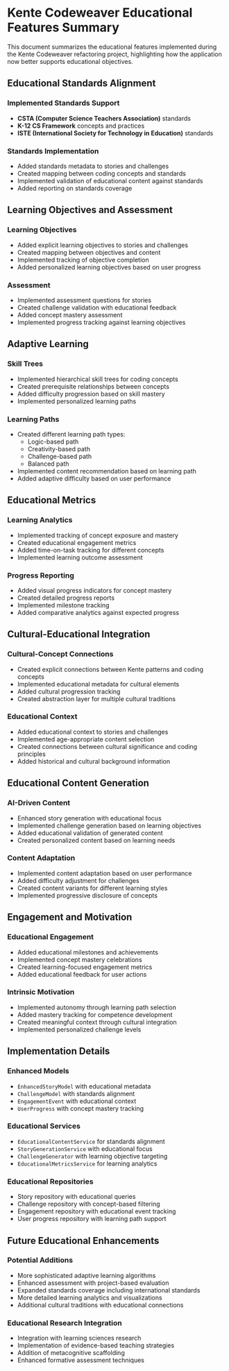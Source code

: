 # Kente Codeweaver Educational Features Summary

This document summarizes the educational features implemented during the Kente Codeweaver refactoring project, highlighting how the application now better supports educational objectives.

## Educational Standards Alignment

### Implemented Standards Support
- **CSTA (Computer Science Teachers Association)** standards
- **K-12 CS Framework** concepts and practices
- **ISTE (International Society for Technology in Education)** standards

### Standards Implementation
- Added standards metadata to stories and challenges
- Created mapping between coding concepts and standards
- Implemented validation of educational content against standards
- Added reporting on standards coverage

## Learning Objectives and Assessment

### Learning Objectives
- Added explicit learning objectives to stories and challenges
- Created mapping between objectives and content
- Implemented tracking of objective completion
- Added personalized learning objectives based on user progress

### Assessment
- Implemented assessment questions for stories
- Created challenge validation with educational feedback
- Added concept mastery assessment
- Implemented progress tracking against learning objectives

## Adaptive Learning

### Skill Trees
- Implemented hierarchical skill trees for coding concepts
- Created prerequisite relationships between concepts
- Added difficulty progression based on skill mastery
- Implemented personalized learning paths

### Learning Paths
- Created different learning path types:
  - Logic-based path
  - Creativity-based path
  - Challenge-based path
  - Balanced path
- Implemented content recommendation based on learning path
- Added adaptive difficulty based on user performance

## Educational Metrics

### Learning Analytics
- Implemented tracking of concept exposure and mastery
- Created educational engagement metrics
- Added time-on-task tracking for different concepts
- Implemented learning outcome assessment

### Progress Reporting
- Added visual progress indicators for concept mastery
- Created detailed progress reports
- Implemented milestone tracking
- Added comparative analytics against expected progress

## Cultural-Educational Integration

### Cultural-Concept Connections
- Created explicit connections between Kente patterns and coding concepts
- Implemented educational metadata for cultural elements
- Added cultural progression tracking
- Created abstraction layer for multiple cultural traditions

### Educational Context
- Added educational context to stories and challenges
- Implemented age-appropriate content selection
- Created connections between cultural significance and coding principles
- Added historical and cultural background information

## Educational Content Generation

### AI-Driven Content
- Enhanced story generation with educational focus
- Implemented challenge generation based on learning objectives
- Added educational validation of generated content
- Created personalized content based on learning needs

### Content Adaptation
- Implemented content adaptation based on user performance
- Added difficulty adjustment for challenges
- Created content variants for different learning styles
- Implemented progressive disclosure of concepts

## Engagement and Motivation

### Educational Engagement
- Added educational milestones and achievements
- Implemented concept mastery celebrations
- Created learning-focused engagement metrics
- Added educational feedback for user actions

### Intrinsic Motivation
- Implemented autonomy through learning path selection
- Added mastery tracking for competence development
- Created meaningful context through cultural integration
- Implemented personalized challenge levels

## Implementation Details

### Enhanced Models
- `EnhancedStoryModel` with educational metadata
- `ChallengeModel` with standards alignment
- `EngagementEvent` with educational context
- `UserProgress` with concept mastery tracking

### Educational Services
- `EducationalContentService` for standards alignment
- `StoryGenerationService` with educational focus
- `ChallengeGenerator` with learning objective targeting
- `EducationalMetricsService` for learning analytics

### Educational Repositories
- Story repository with educational queries
- Challenge repository with concept-based filtering
- Engagement repository with educational event tracking
- User progress repository with learning path support

## Future Educational Enhancements

### Potential Additions
- More sophisticated adaptive learning algorithms
- Enhanced assessment with project-based evaluation
- Expanded standards coverage including international standards
- More detailed learning analytics and visualizations
- Additional cultural traditions with educational connections

### Educational Research Integration
- Integration with learning sciences research
- Implementation of evidence-based teaching strategies
- Addition of metacognitive scaffolding
- Enhanced formative assessment techniques
